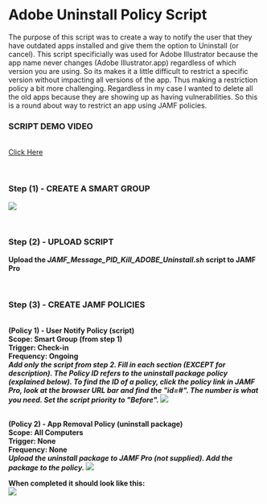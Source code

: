 <h1>Adobe Uninstall Policy Script</h1>

The purpose of this script was to create a way to notify the user that they have outdated apps installed and give them the option to Uninstall (or cancel).  This script specificially was used for Adobe Illustrator because the app name never changes (Adobe Illustrator.app) regardless of which version you are using.  So its makes it a little difficult to restrict a specific version without impacting all versions of the app.  Thus making a restriction policy a bit more challenging.  Regardless in my case I wanted to delete all the old apps because they are showing up as having vulnerabilities.  So this is a round about way to restrict an app using JAMF policies.

<b><h3>SCRIPT DEMO VIDEO</h3></b><br>
<a href ="https://github.com/stuutz/JAMF-Scripts/blob/master/Adobe_App_Uninstall_Script/Adobe_App_Uninstall_Script_demo.mp4">Click Here</a>

<br><b><h3>Step (1) - CREATE A SMART GROUP</h3>
<img src="https://github.com/stuutz/JAMF-Scripts/blob/master/Adobe_App_Uninstall_Script/smartgroup.png">

<br><b><h3>Step (2) - UPLOAD SCRIPT</h3></b>
Upload the <i>JAMF_Message_PID_Kill_ADOBE_Uninstall.sh</i> script to JAMF Pro

<br><b><h3>Step (3) - CREATE JAMF POLICIES</h3></b>
<br>(Policy 1) - User Notify Policy (script)<br>
<b>Scope: Smart Group (from step 1)<br>
Trigger: Check-in<br>
Frequency: Ongoing<br></b>
<i>Add only the script from step 2.  Fill in each section (EXCEPT for description).  The Policy ID refers to the uninstall package policy (explained below).  To find the ID of a policy, click the policy link in JAMF Pro, look at the browser URL bar and find the "id=#".  The number is what you need.  Set the script priority to "Before".</i>
<img src="https://github.com/stuutz/JAMF-Scripts/blob/master/Adobe_App_Uninstall_Script/policy_script_info.png">

<br>(Policy 2) - App Removal Policy (uninstall package)<br>
<b>Scope: All Computers<br>
Trigger: None<br>
Frequency: None<br></b>
<i>Upload the uninstall package to JAMF Pro (not supplied).  Add the package to the policy.</i>
<img src="https://github.com/stuutz/JAMF-Scripts/blob/master/Adobe_App_Uninstall_Script/uninstallerpackage.png">

When completed it should look like this:<br>
<img src="https://github.com/stuutz/JAMF-Scripts/blob/master/Adobe_App_Uninstall_Script/workflow2.png">
